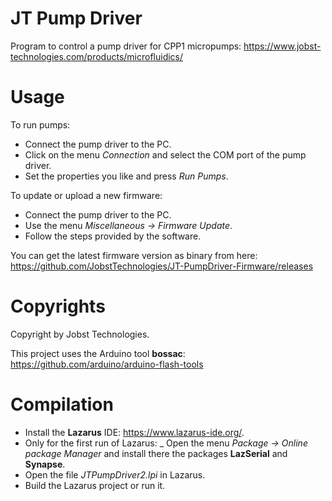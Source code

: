 # JT Pump Driver

Program to control a pump driver for CPP1 micropumps: https://www.jobst-technologies.com/products/microfluidics/

# Usage

To run pumps:
- Connect the pump driver to the PC.
- Click on the menu *Connection* and select the COM port of the pump driver.
- Set the properties you like and press *Run Pumps*.

To update or upload a new firmware:
- Connect the pump driver to the PC.
- Use the menu *Miscellaneous → Firmware Update*.
- Follow the steps provided by the software.

You can get the latest firmware version as binary from here: https://github.com/JobstTechnologies/JT-PumpDriver-Firmware/releases

# Copyrights

Copyright by Jobst Technologies.

This project uses the Arduino tool **bossac**: https://github.com/arduino/arduino-flash-tools

# Compilation

- Install the **Lazarus** IDE: https://www.lazarus-ide.org/.
- Only for the first run of Lazarus:
  _ Open the menu *Package → Online package Manager* and install there the packages **LazSerial** and **Synapse**.
- Open the file *JTPumpDriver2.lpi* in Lazarus.
- Build the Lazarus project or run it.
